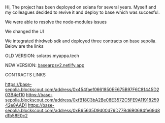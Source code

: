 Hi, The project has been deployed on solana for several years. Myself and my colleagues decided to revive it and deploy to base which was succesful.

We were able to resolve the node-modules issues

We changed the UI 

We integrated thirdweb sdk and deployed three contracts on base sepolia. Below are the links





OLD VERSION: solarps.myappa.tech

NEW VERSION: [basearpsv2.netlify.app](https://basearpsv2.vercel.app/)




CONTRACTS LINKS

https://base-sepolia.blockscout.com/address/0x454faef0661850EE675B97F6C81445D203B4ef10
https://base-sepolia.blockscout.com/address/0xfB18C3bA2Be08E3572C5FE9A1191825942e8AAD1
https://base-sepolia.blockscout.com/address/0xB65635D9d00d76D77Bd6B0684fe69d8dfb58E0c2
